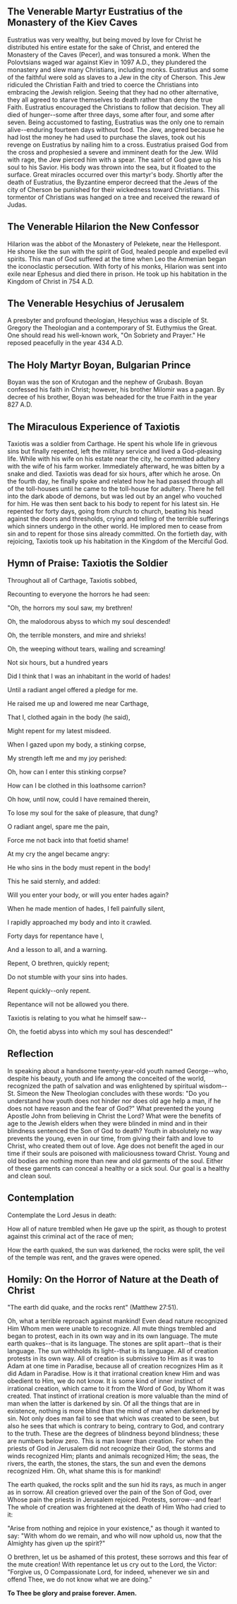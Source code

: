 ## The Venerable Martyr Eustratius of the Monastery of the Kiev Caves

Eustratius was very wealthy, but being moved by love for Christ he distributed his entire estate for the sake of Christ, and entered the Monastery of the Caves (Pecer), and was tonsured a monk. When the Polovtsians waged war against Kiev in 1097 A.D., they plundered the monastery and slew many Christians, including monks. Eustratius and some of the faithful were sold as slaves to a Jew in the city of Cherson. This Jew ridiculed the Christian Faith and tried to coerce the Christians into embracing the Jewish religion. Seeing that they had no other alternative, they all agreed to starve themselves to death rather than deny the true Faith. Eustratius encouraged the Christians to follow that decision. They all died of hunger--some after three days, some after four, and some after seven. Being accustomed to fasting, Eustratius was the only one to remain alive--enduring fourteen days without food. The Jew, angered because he had lost the money he had used to purchase the slaves, took out his revenge on Eustratius by nailing him to a cross. Eustratius praised God from the cross and prophesied a severe and imminent death for the Jew. Wild with rage, the Jew pierced him with a spear. The saint of God gave up his soul to his Savior. His body was thrown into the sea, but it floated to the surface. Great miracles occurred over this martyr's body. Shortly after the death of Eustratius, the Byzantine emperor decreed that the Jews of the city of Cherson be punished for their wickedness toward Christians. This tormentor of Christians was hanged on a tree and received the reward of Judas.

  

## The Venerable Hilarion the New Confessor

Hilarion was the abbot of the Monastery of Pelekete, near the Hellespont. He shone like the sun with the spirit of God, healed people and expelled evil spirits. This man of God suffered at the time when Leo the Armenian began the iconoclastic persecution. With forty of his monks, Hilarion was sent into exile near Ephesus and died there in prison. He took up his habitation in the Kingdom of Christ in 754 A.D.

  

## The Venerable Hesychius of Jerusalem

A presbyter and profound theologian, Hesychius was a disciple of St. Gregory the Theologian and a contemporary of St. Euthymius the Great. One should read his well-known work, "On Sobriety and Prayer." He reposed peacefully in the year 434 A.D.

  

## The Holy Martyr Boyan, Bulgarian Prince

Boyan was the son of Krutogan and the nephew of Grubash. Boyan confessed his faith in Christ; however, his brother Milomir was a pagan. By decree of his brother, Boyan was beheaded for the true Faith in the year 827 A.D.

  

## The Miraculous Experience of Taxiotis

Taxiotis was a soldier from Carthage. He spent his whole life in grievous sins but finally repented, left the military service and lived a God-pleasing life. While with his wife on his estate near the city, he committed adultery with the wife of his farm worker. Immediately afterward, he was bitten by a snake and died. Taxiotis was dead for six hours, after which he arose. On the fourth day, he finally spoke and related how he had passed through all of the toll-houses until he came to the toll-house for adultery. There he fell into the dark abode of demons, but was led out by an angel who vouched for him. He was then sent back to his body to repent for his latest sin. He repented for forty days, going from church to church, beating his head against the doors and thresholds, crying and telling of the terrible sufferings which sinners undergo in the other world. He implored men to cease from sin and to repent for those sins already committed. On the fortieth day, with rejoicing, Taxiotis took up his habitation in the Kingdom of the Merciful God.

  

## Hymn of Praise: Taxiotis the Soldier

Throughout all of Carthage, Taxiotis sobbed, 

Recounting to everyone the horrors he had seen: 

"Oh, the horrors my soul saw, my brethren! 

Oh, the malodorous abyss to which my soul descended! 

Oh, the terrible monsters, and mire and shrieks! 

Oh, the weeping without tears, wailing and screaming! 

Not six hours, but a hundred years 

Did I think that I was an inhabitant in the world of hades! 

Until a radiant angel offered a pledge for me. 

He raised me up and lowered me near Carthage, 

That I, clothed again in the body (he said), 

Might repent for my latest misdeed. 

When I gazed upon my body, a stinking corpse, 

My strength left me and my joy perished: 

Oh, how can I enter this stinking corpse? 

How can I be clothed in this loathsome carrion? 

Oh how, until now, could I have remained therein, 

To lose my soul for the sake of pleasure, that dung? 

O radiant angel, spare me the pain, 

Force me not back into that foetid shame! 

At my cry the angel became angry: 

He who sins in the body must repent in the body! 

This he said sternly, and added: 

Will you enter your body, or will you enter hades again? 

When he made mention of hades, I fell painfully silent, 

I rapidly approached my body and into it crawled. 

Forty days for repentance have I, 

And a lesson to all, and a warning. 

Repent, O brethren, quickly repent; 

Do not stumble with your sins into hades. 

Repent quickly--only repent. 

Repentance will not be allowed you there. 

Taxiotis is relating to you what he himself saw-- 

Oh, the foetid abyss into which my soul has descended!" 

  

## Reflection

In speaking about a handsome twenty-year-old youth named George--who, despite his beauty, youth and life among the conceited of the world, recognized the path of salvation and was enlightened by spiritual wisdom--St. Simeon the New Theologian concludes with these words: "Do you understand how youth does not hinder nor does old age help a man, if he does not have reason and the fear of God?" What prevented the young Apostle John from believing in Christ the Lord? What were the benefits of age to the Jewish elders when they were blinded in mind and in their blindness sentenced the Son of God to death? Youth in absolutely no way prevents the young, even in our time, from giving their faith and love to Christ, who created them out of love. Age does not benefit the aged in our time if their souls are poisoned with maliciousness toward Christ. Young and old bodies are nothing more than new and old garments of the soul. Either of these garments can conceal a healthy or a sick soul. Our goal is a healthy and clean soul.

  

## Contemplation

Contemplate the Lord Jesus in death:

How all of nature trembled when He gave up the spirit, as though to protest against this criminal act of the race of men; 

How the earth quaked, the sun was darkened, the rocks were split, the veil of the temple was rent, and the graves were opened.

  

## Homily: On the Horror of Nature at the Death of Christ

"The earth did quake, and the rocks rent" (Matthew 27:51).

Oh, what a terrible reproach against mankind! Even dead nature recognized Him Whom men were unable to recognize. All mute things trembled and began to protest, each in its own way and in its own language. The mute earth quakes--that is its language. The stones are split apart--that is their language. The sun withholds its light--that is its language. All of creation protests in its own way. All of creation is submissive to Him as it was to Adam at one time in Paradise, because all of creation recognizes Him as it did Adam in Paradise. How is it that irrational creation knew Him and was obedient to Him, we do not know. It is some kind of inner instinct of irrational creation, which came to it from the Word of God, by Whom it was created. That instinct of irrational creation is more valuable than the mind of man when the latter is darkened by sin. Of all the things that are in existence, nothing is more blind than the mind of man when darkened by sin. Not only does man fail to see that which was created to be seen, but also he sees that which is contrary to being, contrary to God, and contrary to the truth. These are the degrees of blindness beyond blindness; these are numbers below zero. This is man lower than creation. For when the priests of God in Jerusalem did not recognize their God, the storms and winds recognized Him; plants and animals recognized Him; the seas, the rivers, the earth, the stones, the stars, the sun and even the demons recognized Him. Oh, what shame this is for mankind!

The earth quaked, the rocks split and the sun hid its rays, as much in anger as in sorrow. All creation grieved over the pain of the Son of God, over Whose pain the priests in Jerusalem rejoiced. Protests, sorrow--and fear! The whole of creation was frightened at the death of Him Who had cried to it:

"Arise from nothing and rejoice in your existence," as though it wanted to say: "With whom do we remain, and who will now uphold us, now that the Almighty has given up the spirit?"

O brethren, let us be ashamed of this protest, these sorrows and this fear of the mute creation! With repentance let us cry out to the Lord, the Victor: "Forgive us, O Compassionate Lord, for indeed, whenever we sin and offend Thee, we do not know what we are doing."

  

**To Thee be glory and praise forever. Amen.**
